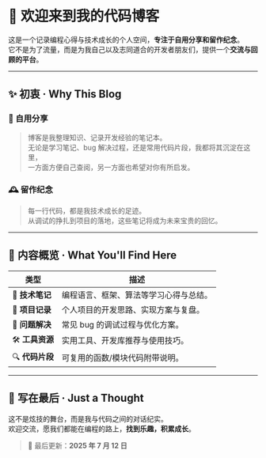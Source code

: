# 👋 欢迎来到我的代码博客

这是一个记录编程心得与技术成长的个人空间，**专注于自用分享和留作纪念**。  
它不是为了流量，而是为我自己以及志同道合的开发者朋友们，提供一个**交流与回顾的平台**。

---

## ✨ 初衷 · Why This Blog

### 📝 自用分享
> 博客是我整理知识、记录开发经验的笔记本。  
> 无论是学习笔记、bug 解决过程，还是常用代码片段，我都将其沉淀在这里，  
> 一方面方便自己查阅，另一方面也希望对你有所启发。

### 🕰️ 留作纪念
> 每一行代码，都是我技术成长的足迹。  
> 从调试的挣扎到项目的落地，这些笔记将成为未来宝贵的回忆。

---

## 🧭 内容概览 · What You'll Find Here

| 类型        | 描述 |
|-------------|------|
| 📒 **技术笔记**   | 编程语言、框架、算法等学习心得与总结。 |
| 🧪 **项目记录**   | 个人项目的开发思路、实现方案与复盘。 |
| 🐞 **问题解决**   | 常见 bug 的调试过程与优化方案。 |
| 🛠️ **工具资源**   | 实用工具、开发库推荐与使用技巧。 |
| 🔍 **代码片段**   | 可复用的函数/模块代码附带说明。 |

---

## 🤝 写在最后 · Just a Thought

这不是炫技的舞台，而是我与代码之间的对话纪实。  
欢迎交流，愿我们都能在编程的路上，**找到乐趣，积累成长**。

> 📅 最后更新：**2025 年 7 月 12 日**
